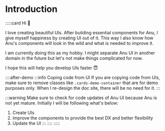 # Introduction

:::::card
Hi 👋

I love creating beautiful UIs. After building essential components for Anu, I give myself happiness by creating UI out of it. This way I also know how Anu's components will look in the wild and what is needed to improve it.

I am currently doing this as my hobby. I might separate Anu UI in another domain in the future but let's not make things complicated for now.

I hope this will help you develop UIs faster 😇

<!-- ℹ️ We used after-demo slot to avoid unwanted mb -->
::::after-demo
:::info Coping code from UI
If you are copying code from UIs, make sure to remove classes like `.cards-demo-container` that are for demo purposes only. When I re-design the doc site, there will be no need for it.
:::

:::warning
Make sure to check for code updates of Anu UI because Anu is not yet mature. Initially I will be following what's below:

1. Create UIs
2. Improve the components to provide the best DX and better flexibility
3. Update the UI
:::
::::
:::::
